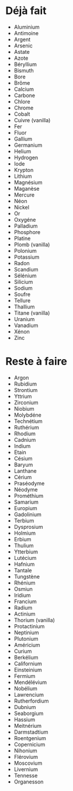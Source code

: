 # Déjà fait
* Aluminium
* Antimoine
* Argent
* Arsenic
* Astate
* Azote
* Béryllium
* Bismuth
* Bore
* Brôme
* Calcium
* Carbone
* Chlore
* Chrome
* Cobalt
* Cuivre (vanilla)
* Fer
* Fluor
* Gallium
* Germanium
* Helium
* Hydrogen
* Iode
* Krypton
* Lithium
* Magnésium
* Maganèse
* Mercure
* Néon
* Nickel
* Or
* Oxygéne
* Palladium
* Phosphore
* Platine
* Plomb (vanilla)
* Polonium
* Potassium
* Radon
* Scandium
* Sélénium
* Silicium
* Sodium
* Soufre
* Tellure
* Thallium
* Titane (vanilla)
* Uranium
* Vanadium
* Xénon
* Zinc
# Reste à faire
* Argon
* Rubidium
* Strontium
* Yttrium
* Zirconium
* Niobium
* Molybdéne
* Technétium
* Ruthérium
* Rhodium
* Cadnium
* Indium
* Etain
* Césium
* Baryum
* Lanthane
* Cérium
* Praséodyme
* Néodyme
* Prométhium
* Samarium
* Europium
* Gadolinium
* Terbium
* Dysprosium
* Holmium
* Erbium
* Thulium
* Ytterbium
* Lutécium
* Hafnium
* Tantale
* Tungstène
* Rhénium
* Osmiun
* Iridium
* Francium
* Radium
* Actinium
* Thorium (vanilla)
* Protactinium
* Neptinium
* Plutonium
* Américium
* Curium
* Berkélium
* Californium
* Einsteinium
* Fermium
* Mendélévium
* Nobélium
* Lawrencium
* Rutherfordium
* Dubnium
* Seaborgium
* Hassium
* Meitnérium
* Darmstadtium
* Roentgenium
* Copernicium
* Nihonium
* Flérovium
* Moscovium
* Livernium
* Tennesse
* Organesson